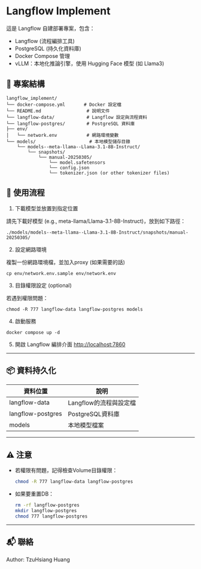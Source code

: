 # Langflow Implement

這是 Langflow 自建部署專案，包含：

- Langflow (流程編排工具)
- PostgreSQL (持久化資料庫)
- Docker Compose 管理
- vLLM：本地化推論引擎，使用 Hugging Face 模型 (如 Llama3)

## 📂 專案結構
```
langflow_implement/
└── docker-compose.yml       # Docker 設定檔
└── README.md                 # 說明文件
└── langflow-data/            # Langflow 設定與流程資料
└── langflow-postgres/        # PostgreSQL 資料庫
├── env/
│   └── network.env           # 網路環境變數
└── models/                    # 本地模型儲存目錄
    └── models--meta-llama--Llama-3.1-8B-Instruct/
        └── snapshots/
            └── manual-20250305/
                └── model.safetensors
                └── config.json
                └── tokenizer.json (or other tokenizer files)
```


## 🚀 使用流程
1. 下載模型並放置到指定位置

請先下載好模型 (e.g., meta-llama/Llama-3.1-8B-Instruct)，放到如下路徑：
```
./models/models--meta-llama--Llama-3.1-8B-Instruct/snapshots/manual-20250305/
```
2. 設定網路環境

複製一份網路環境檔，並加入proxy (如果需要的話)

```
cp env/network.env.sample env/network.env
```

3. 目錄權限設定 (optional)

若遇到權限問題：
```
chmod -R 777 langflow-data langflow-postgres models
```

4. 啟動服務
```
docker compose up -d
```

5. 開啟 Langflow 編排介面
[http://localhost:7860](http://localhost:7860)


---

## 📦 資料持久化

| 資料位置 | 說明 |
|---|---|
| langflow-data | Langflow的流程與設定檔 |
| langflow-postgres | PostgreSQL資料庫 |
| models | 本地模型檔案 |

---

## ⚠️ 注意

- 若權限有問題，記得檢查Volume目錄權限：
    ```bash
    chmod -R 777 langflow-data langflow-postgres
    ```

- 如果要重置DB：
    ```bash
    rm -rf langflow-postgres
    mkdir langflow-postgres
    chmod 777 langflow-postgres
    ```

---

## 📬 聯絡
Author: TzuHsiang Huang
